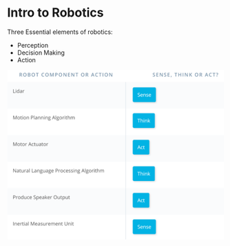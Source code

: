# Intro to Robotics
Three Essential elements of robotics:

- Perception
- Decision Making
- Action

<img src="./img/elements.PNG">
